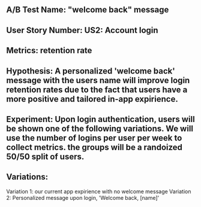 ## A/B Test Name: "welcome back" message

## User Story Number: US2: Account login

## Metrics: retention rate

## Hypothesis: A personalized 'welcome back' message with the users name will improve login retention rates due to the fact that users have a more positive and tailored in-app expirience.

## Experiment: Upon login authentication, users will be shown one of the following variations. We will use the number of logins per user per week to collect metrics. the groups will be a randoized 50/50 split of users.

## Variations:
Variation 1: our current app expirience with no welcome message
Variation 2: Personalized message upon login, 'Welcome back, [name]'
